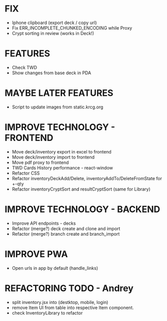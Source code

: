 # FIX
- Iphone clipboard (export deck / copy url)
- Fix ERR_INCOMPLETE_CHUNKED_ENCODING while Proxy
- Crypt sorting in review (works in Deck!)

# FEATURES
- Check TWD
- Show changes from base deck in PDA

# MAYBE LATER FEATURES
- Script to update images from static.krcg.org

# IMPROVE TECHNOLOGY - FRONTEND
- Move deck/inventory export in excel to frontend
- Move deck/inventory import to frontend
- Move pdf proxy to frontend
- TWD Cards History performance - react-window
- Refactor CSS
- Refactor inventoryDeckAdd/Delete, inventoryAddTo/DeleteFromState for +-qty
- Refactor inventoryCryptSort and resultCryptSort (same for Library)

# IMPROVE TECHNOLOGY - BACKEND
- Improve API endpoints - decks
- Refactor (merge?) deck create and clone and import
- Refactor (merge?) branch create and branch_import

# IMPROVE PWA
- Open urls in app by default (handle_links)

# REFACTORING TODO - Andrey
- split inventory.jsx into (destktop, mobile, login)
- remove Item UI from table into respective Item component.
- check InventoryLibrary to refactor
